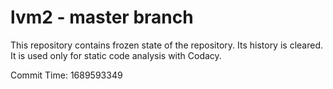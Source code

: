 # lvm2 - master branch

This repository contains frozen state of the repository.
Its history is cleared. It is used only for static code
analysis with Codacy.

Commit Time: 1689593349